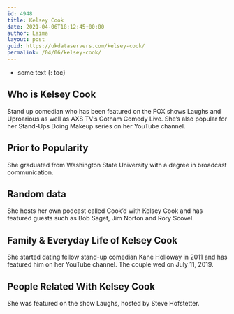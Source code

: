 ```yaml
---
id: 4948
title: Kelsey Cook
date: 2021-04-06T18:12:45+00:00
author: Laima
layout: post
guid: https://ukdataservers.com/kelsey-cook/
permalink: /04/06/kelsey-cook/
---
```


* some text
{: toc}


## Who is Kelsey Cook
                  
                  
                  
Stand up comedian who has been featured on the FOX shows Laughs and Uproarious as well as AXS TV&#8217;s Gotham Comedy Live. She&#8217;s also popular for her Stand-Ups Doing Makeup series on her YouTube channel.
                  
              
            
              
            
                
                
                
## Prior to Popularity
                  
                  
                  
She graduated from Washington State University with a degree in broadcast communication.
                  
              
            
              
            
                
                
                
## Random data
                  
                  
                  
She hosts her own podcast called Cook&#8217;d with Kelsey Cook and has featured guests such as Bob Saget, Jim Norton and Rory Scovel.
                  
              
            
              
            
                
                
                
## Family & Everyday Life of Kelsey Cook
                  
                  
                  
She started dating fellow stand-up comedian Kane Holloway in 2011 and has featured him on her YouTube channel. The couple wed on July 11, 2019.
                  
              
            
              
            
                
                
                
## People Related With Kelsey Cook
                  
                  
                  
She was featured on the show Laughs, hosted by Steve Hofstetter.
                  
              
            
              
            
                
              
            
              
              
            
            
              
            
          
          
          